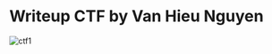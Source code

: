 # Writeup CTF by Van Hieu Nguyen

![ctf1](https://github.com/MavRyknoPro/CTF/assets/140484031/3f2f6b61-18c5-48c2-948e-4e607f5d2c4c)
